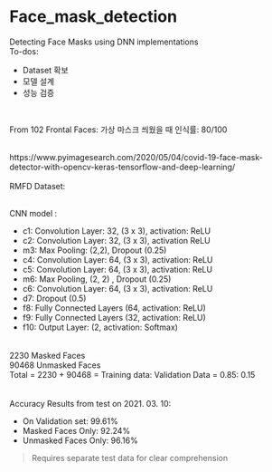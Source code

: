 # Face_mask_detection
Detecting Face Masks using DNN implementations
</br>
To-dos: </br>
- Dataset 확보
- 모델 설계
- 성능 검증
</br>

From 102 Frontal Faces:
가상 마스크 씌웠을 때 인식률: 80/100

</br>
https://www.pyimagesearch.com/2020/05/04/covid-19-face-mask-detector-with-opencv-keras-tensorflow-and-deep-learning/

</br>
</br>
RMFD Dataset: </br>
</br>

CNN model : </br>
- c1: Convolution Layer: 32, (3 x 3), activation: ReLU
- c2: Convolution Layer: 32, (3 x 3), activation ReLU
- m3: Max Pooling: (2,2), Dropout (0.25)
- c4: Convolution Layer: 64, (3 x 3), activation: ReLU
- c5: Convolution Layer: 64, (3 x 3), activation: ReLU
- m6: Max Pooling, (2, 2) , Dropout (0.25)
- c6: Convolution Layer: 64, (3 x 3), activation: ReLU
- d7: Dropout (0.5)
- f8: Fully Connected Layers (64, activation: ReLU)
- f9: Fully Connected Layers (32, activation: ReLU)
- f10: Output Layer: (2, activation: Softmax)


######
2230 Masked Faces </br>
90468 Unmasked Faces </br>
Total = 2230 + 90468 = 
Training data: Validation Data = 0.85: 0.15 </br>
</br>
</br>
Accuracy Results from test on 2021. 03. 10: </br>
- On Validation set: 99.61%
- Masked Faces Only: 92.24%
- Unmasked Faces Only: 96.16% 


> Requires separate test data for clear comprehension
